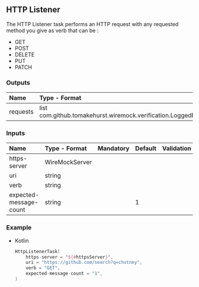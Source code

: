 
## HTTP Listener

The HTTP Listener task performs an HTTP request with any requested method you give as verb that can be :
- GET
- POST
- DELETE
- PUT
- PATCH

### Outputs
 
| Name    | Type - Format   | 
|:--------|:----------------|
| requests| list com.github.tomakehurst.wiremock.verification.LoggedRequest     

### Inputs
 
| Name                      | Type - Format   | Mandatory | Default | Validation |
|:--------------------------|:----------------|:----------|:--------|:-----------|
| https-server              | WireMockServer  |           |         |            |
| uri                       | string          |           |         |            |
| verb                      | string          |           |         |            |
| expected-message-count    | string          |           |  1      |            |

### Example

* Kotlin
    ``` kotlin
    HttpListenerTask(
        https-server = "${#httpsServer}",
        uri = "https://github.com/search?q=chutney",
        verb = "GET",
        expected-message-count = "1",
    )
    ```
